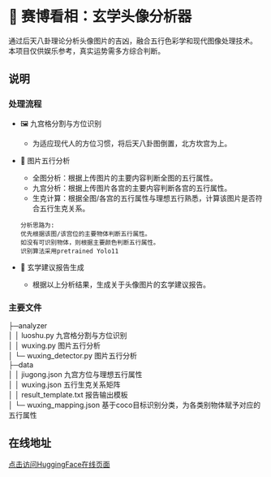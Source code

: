 # 🔮 赛博看相：玄学头像分析器

通过后天八卦理论分析头像图片的吉凶，融合五行色彩学和现代图像处理技术。  
本项目仅供娱乐参考，真实运势需多方综合判断。


## 说明
### 处理流程
- 🖼️ 九宫格分割与方位识别
  - 为适应现代人的方位习惯，将后天八卦图倒置，北方坎宫为上。


- 🌈 图片五行分析
  - 全图分析：根据上传图片的主要内容判断全图的五行属性。
  - 九宫分析：根据上传图片各宫的主要内容判断各宫的五行属性。
  - 生克计算：根据全图/各宫的五行属性与理想五行熟悉，计算该图片是否符合五行生克关系。   
  ```
  分析思路为:
  优先根据该图/该宫位的主要物体判断五行属性。
  如没有可识别物体，则根据主要颜色判断五行属性。  
  识别算法采用pretrained Yolo11 

- 📜 玄学建议报告生成
  - 根据以上分析结果，生成关于头像图片的玄学建议报告。

### 主要文件

├─analyzer  
│  │  luoshu.py                     九宫格分割与方位识别  
│  │  wuxing.py                     图片五行分析  
│  └─ wuxing_detector.py            图片五行分析  
├─data  
│  │  jiugong.json                  九宫方位与理想五行属性  
│  │  wuxing.json                   五行生克关系矩阵  
│  │  result_template.txt           报告输出模板  
│  └─ wuxing_mapping.json           基于coco目标识别分类，为各类别物体赋予对应的五行属性   

## 在线地址

[点击访问HuggingFace在线页面](https://huggingface.co/spaces/FrozenPenguin/NineHalls)
